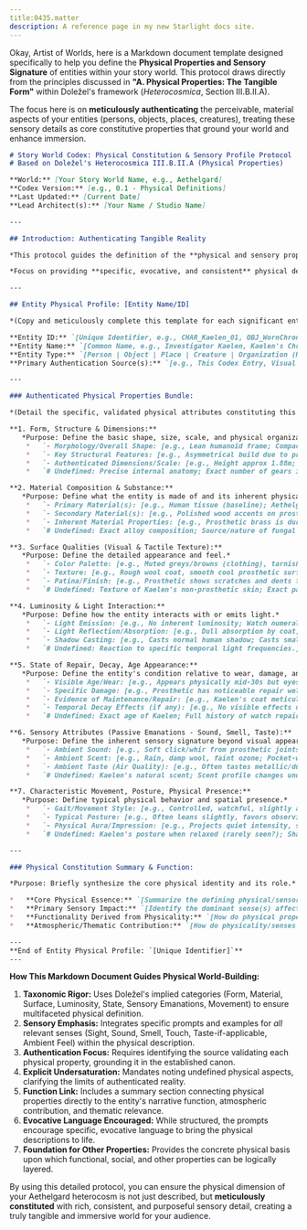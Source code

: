 ```yaml
---
title:0435.matter
description: A reference page in my new Starlight docs site.
---
```

Okay, Artist of Worlds, here is a Markdown document template designed specifically to help you define the **Physical Properties and Sensory Signature** of entities within your story world. This protocol draws directly from the principles discussed in **"A. Physical Properties: The Tangible Form"** within Doležel's framework (*Heterocosmica*, Section III.B.II.A).

The focus here is on **meticulously authenticating** the perceivable, material aspects of your entities (persons, objects, places, creatures), treating these sensory details as core constitutive properties that ground your world and enhance immersion.

```markdown
# Story World Codex: Physical Constitution & Sensory Profile Protocol
# Based on Doležel's Heterocosmica III.B.II.A (Physical Properties)

**World:** [Your Story World Name, e.g., Aethelgard]
**Codex Version:** [e.g., 0.1 - Physical Definitions]
**Last Updated:** [Current Date]
**Lead Architect(s):** [Your Name / Studio Name]

---

## Introduction: Authenticating Tangible Reality

*This protocol guides the definition of the **physical and sensory properties** of entities within the [Your Story World Name] heterocosm. Following Doležel, these properties are not mere descriptions but are **constitutive elements authenticated by the authoritative discourse** (this Codex, core narratives). They define the entity's tangible form, appearance, material nature, and how it is perceived sensorially within the world.*

*Focus on providing **specific, evocative, and consistent** physical details that ground the entity, contribute to atmosphere, align with world rules (modalities), and serve narrative/thematic purposes. Use comments `#` for details not yet firmly authenticated, subjective perceptions by others, or notes on undersaturation.*

---

## Entity Physical Profile: [Entity Name/ID]

*(Copy and meticulously complete this template for each significant entity)*

**Entity ID:** `[Unique Identifier, e.g., CHAR_Kaelen_01, OBJ_WornChronometer, LOC_RustingUndercitySectorGamma]`
**Entity Name:** `[Common Name, e.g., Investigator Kaelen, Kaelen's Chronometer, Sector Gamma Ruins]`
**Entity Type:** `[Person | Object | Place | Creature | Organization (HQ) | Other]`
**Primary Authentication Source(s):** `[e.g., This Codex Entry, Visual Concept Art XYZ, Narrative Description Ch. 2, Sensory Palette Guide]`

---

### Authenticated Physical Properties Bundle:

*(Detail the specific, validated physical attributes constituting this entity.)*

**1. Form, Structure & Dimensions:**
   *Purpose: Define the basic shape, size, scale, and physical organization.*
    *   `- Morphology/Overall Shape: [e.g., Lean humanoid frame; Compact, brass pocket watch design; Sprawling network of collapsed tunnels and shattered structures.]` # Auth: [Source]
    *   `- Key Structural Features: [e.g., Asymmetrical build due to prosthetic left arm; Hinged cover, intricate dial with multiple sub-dials; Characterized by broken walkways, exposed girders, deep chasms.]` # Auth: [Source]
    *   `- Authenticated Dimensions/Scale: [e.g., Height approx 1.88m; Diameter 6cm, Thickness 1.5cm; Covers several square kilometers, extending vertically to unknown depths.]` # Auth: [Source]
    *   `# Undefined: Precise internal anatomy; Exact number of gears in watch; Full extent/layout of Sector Gamma.]`

**2. Material Composition & Substance:**
   *Purpose: Define what the entity is made of and its inherent physical qualities.*
    *   `- Primary Material(s): [e.g., Human tissue (baseline); Aethelgard Brass Alloy #7 (casing), Hardened Crystal (face); Corroded Iron, Ferrocrete, Compacted Earth, pockets of Raw Chrono-Dust.]` # Auth: [Source]
    *   `- Secondary Material(s): [e.g., Polished wood accents on prosthetic; Fine steel internal mechanisms; Exposed wiring bundles, solidified chemical seepage.]` # Auth: [Source]
    *   `- Inherent Material Properties: [e.g., Prosthetic brass is durable but susceptible to acid rain corrosion; Watch crystal is scratch-resistant but brittle; Undercity iron is heavily rusted and structurally weak.]` # Auth: [Source]
    *   `# Undefined: Exact alloy composition; Source/nature of fungal growths on walls.]`

**3. Surface Qualities (Visual & Tactile Texture):**
   *Purpose: Define the detailed appearance and feel.*
    *   `- Color Palette: [e.g., Muted greys/browns (clothing), tarnished brass (prosthetic), pale skin; Aged brass, gunmetal blue hands, faint luminous numerals; Dominated by rust-reds, damp greys, soot-black, occasional eerie bioluminescence (blue/green).]` # Auth: [Source]
    *   `- Texture: [e.g., Rough wool coat, smooth cool prosthetic surface, calloused human hand; Smooth polished metal casing, slightly convex crystal face; Gritty dust coating everything, abrasive rust, slick damp patches on walls, crumbling concrete.]` # Auth: [Source]
    *   `- Patina/Finish: [e.g., Prosthetic shows scratches and dents from use, verdigris in crevices; Watch casing is worn smooth in places from handling; Pervasive water stains, rust blooms, layers of grime on all surfaces.]` # Auth: [Source]
    *   `# Undefined: Texture of Kaelen's non-prosthetic skin; Exact patterns of fungal growth.]`

**4. Luminosity & Light Interaction:**
   *Purpose: Define how the entity interacts with or emits light.*
    *   `- Light Emission: [e.g., No inherent luminosity; Watch numerals/hands glow faintly green after light exposure; Fungal patches emit pulsating cool blue/green light; Raw Chrono-Dust pockets shimmer faintly.]` # Auth: [Source]
    *   `- Light Reflection/Absorption: [e.g., Dull absorption by coat, sharp reflections off prosthetic/eyes; Polished casing reflects light, crystal face can glare; Dark, damp surfaces absorb most light, making area inherently gloomy.]` # Auth: [Source]
    *   `- Shadow Casting: [e.g., Casts normal human shadow; Casts small, distinct shadow; Complex structures cast deep, confusing, shifting shadows due to limited light sources.]` # Auth: [Source]
    *   `# Undefined: Reaction to specific temporal light frequencies.]`

**5. State of Repair, Decay, Age Appearance:**
   *Purpose: Define the entity's condition relative to wear, damage, and time.*
    *   `- Visible Age/Wear: [e.g., Appears physically mid-30s but eyes look older/haunted; Chronometer casing heavily scratched/dented but mechanism maintained; Sector shows centuries of decay, collapse, and partial, crude salvage efforts.]` # Auth: [Source]
    *   `- Specific Damage: [e.g., Prosthetic has noticeable repair welds; Crystal face has one significant crack; Specific walkways/structures authenticated as recently collapsed or near-collapse.]` # Auth: [Source]
    *   `- Evidence of Maintenance/Repair: [e.g., Kaelen's coat meticulously patched; Watch mechanism kept clean/oiled despite external wear; Sporadic, functional but ugly repairs visible (bolted plates, makeshift supports) in ruins.]` # Auth: [Source]
    *   `- Temporal Decay Effects (if any): [e.g., No visible effects on Kaelen (yet?); Metal shows faint temporal corrosion patterns near crystal; Certain areas exhibit visual 'stuttering' or physical degradation inconsistent with normal decay.]` # Auth: [Source]
    *   `# Undefined: Exact age of Kaelen; Full history of watch repairs; Precise rate of temporal decay in Sector Gamma.]`

**6. Sensory Attributes (Passive Emanations - Sound, Smell, Taste):**
   *Purpose: Define the inherent sensory signature beyond visual appearance.*
    *   `- Ambient Sound: [e.g., Soft click/whir from prosthetic joints; Faint, regular ticking (if wound); Pervasive silence broken by dripping water, distant rumbles, skittering sounds, wind whistling through ruins.]` # Auth: [Source]
    *   `- Ambient Scent: [e.g., Rain, damp wool, faint ozone; Pocket-worn metal, slight tang of lubricant; Dominant smell of mold, stagnant water, rust, dust, underlying chemical/metallic taint, sometimes ammonia (creature lairs?).]` # Auth: [Source]
    *   `- Ambient Taste (Air Quality): [e.g., Often tastes metallic/dusty air; N/A; Air tastes heavy, damp, stale, with notes of decay and minerals.]` # Auth: [Source]
    *   `# Undefined: Kaelen's natural scent; Scent profile changes under extreme emotion; Exact source of all Undercity smells.]`

**7. Characteristic Movement, Posture, Physical Presence:**
   *Purpose: Define typical physical behavior and spatial presence.*
    *   `- Gait/Movement Style: [e.g., Controlled, watchful, slightly asymmetrical due to prosthetic; N/A (object); N/A (place - movement is environmental e.g., shifting debris).] ` # Auth: [Source]
    *   `- Typical Posture: [e.g., Often leans slightly, favors observing from shadows; N/A; N/A.]` # Auth: [Source]
    *   `- Physical Aura/Impression: [e.g., Projects quiet intensity, seems to take up less space than expected; Functional, reliable object; Oppressive, dangerous, labyrinthine environment.]` # Auth: [Source]
    *   `# Undefined: Kaelen's posture when relaxed (rarely seen?); Shard's interaction with gravitational fields.]`

---

### Physical Constitution Summary & Function:

*Purpose: Briefly synthesize the core physical identity and its role.*

*   **Core Physical Essence:** `[Summarize the defining physical/sensory traits. e.g., Kaelen is physically defined by the contrast between his worn human frame and the precise, slightly alien clockwork prosthetic, projecting quiet competence marked by past (unknown) trauma. His presence is associated with rain and ozone.]`
*   **Primary Sensory Impact:** `[Identify the dominant sense(s) affected. e.g., Primarily Visual (appearance, prosthetic) and Auditory (quiet movement, clicks).]`
*   **Functionality Derived from Physicality:** `[How do physical properties enable/constrain function? e.g., Prosthetic allows fine manipulation but is potentially vulnerable; lean build suits stealth but limits brute force. Watch's compact size allows portability. Sector Gamma's ruined state *is* its primary function as a hazardous exploration zone.]`
*   **Atmospheric/Thematic Contribution:** `[How do physicality/senses reinforce tone/theme? e.g., Kaelen's appearance reinforces Noir/Mystery. Watch's ticking reinforces Time theme. Sector Gamma embodies Decay/Chaos/Legacy.]`

---
**End of Entity Physical Profile: `[Unique Identifier]`**
---
```

**How This Markdown Document Guides Physical World-Building:**

1.  **Taxonomic Rigor:** Uses Doležel's implied categories (Form, Material, Surface, Luminosity, State, Sensory Emanations, Movement) to ensure multifaceted physical definition.
2.  **Sensory Emphasis:** Integrates specific prompts and examples for *all* relevant senses (Sight, Sound, Smell, Touch, Taste-if-applicable, Ambient Feel) within the physical description.
3.  **Authentication Focus:** Requires identifying the source validating each physical property, grounding it in the established canon.
4.  **Explicit Undersaturation:** Mandates noting undefined physical aspects, clarifying the limits of authenticated reality.
5.  **Function Link:** Includes a summary section connecting physical properties directly to the entity's narrative function, atmospheric contribution, and thematic relevance.
6.  **Evocative Language Encouraged:** While structured, the prompts encourage specific, evocative language to bring the physical descriptions to life.
7.  **Foundation for Other Properties:** Provides the concrete physical basis upon which functional, social, and other properties can be logically layered.

By using this detailed protocol, you can ensure the physical dimension of your Aethelgard heterocosm is not just described, but **meticulously constituted** with rich, consistent, and purposeful sensory detail, creating a truly tangible and immersive world for your audience.